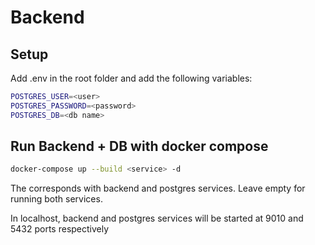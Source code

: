 # Backend

## Setup

Add .env in the root folder and add the following variables:

```bash
POSTGRES_USER=<user>
POSTGRES_PASSWORD=<password>
POSTGRES_DB=<db name>
```

## Run Backend + DB with docker compose

```bash
docker-compose up --build <service> -d
```
The <service> corresponds with backend and postgres services. Leave empty for
running both services.

In localhost, backend and postgres services will be started at 9010 and 5432
ports respectively